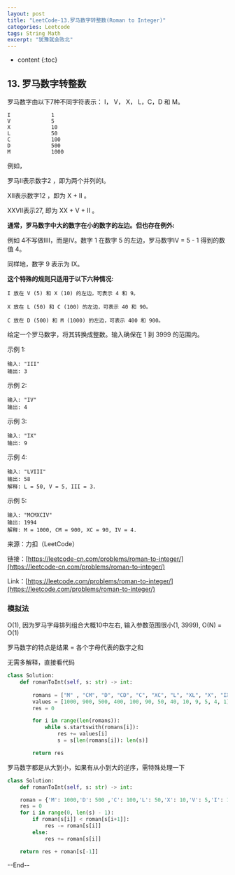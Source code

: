 ```yaml
---
layout: post
title: "LeetCode-13.罗马数字转整数(Roman to Integer)"
categories: Leetcode
tags: String Math
excerpt: "犹豫就会败北"
---
```


* content
{:toc}

## 13. 罗马数字转整数

罗马数字由以下7种不同字符表示： I， V， X， L，C，D 和 M。

```
I             1
V             5
X             10
L             50
C             100
D             500
M             1000
```

例如， 

罗马II表示数字2 ，即为两个并列的I。

XII表示数字12 ，即为 X + II 。 

XXVII表示27, 即为 XX + V + II 。

**通常，罗马数字中大的数字在小的数字的左边。但也存在例外:**

例如 4不写做IIII，而是IV。数字 1 在数字 5 的左边，罗马数字IV = 5 - 1 得到的数值 4。

同样地，数字 9 表示为 IX。

**这个特殊的规则只适用于以下六种情况:**

```
I 放在 V (5) 和 X (10) 的左边，可表示 4 和 9。

X 放在 L (50) 和 C (100) 的左边，可表示 40 和 90。 

C 放在 D (500) 和 M (1000) 的左边，可表示 400 和 900。
```

给定一个罗马数字，将其转换成整数。输入确保在 1 到 3999 的范围内。

示例 1:

```
输入: "III"
输出: 3
```

示例 2:

```
输入: "IV"
输出: 4
```

示例 3:

```
输入: "IX"
输出: 9
```

示例 4:

```
输入: "LVIII"
输出: 58
解释: L = 50, V = 5, III = 3.
```

示例 5:

```
输入: "MCMXCIV"
输出: 1994
解释: M = 1000, CM = 900, XC = 90, IV = 4.
```

来源：力扣（LeetCode）

链接：[https://leetcode-cn.com/problems/roman-to-integer/](https://leetcode-cn.com/problems/roman-to-integer/)

Link：[https://leetcode.com/problems/roman-to-integer/](https://leetcode.com/problems/roman-to-integer/)

### 模拟法
O(1), 因为罗马字母排列组合大概10中左右, 输入参数范围很小(1, 3999), O(N) = O(1)

罗马数字的特点是结果 = 各个字母代表的数字之和

无需多解释，直接看代码

```python
class Solution:
    def romanToInt(self, s: str) -> int:
        
        romans = ["M" , "CM", "D", "CD", "C", "XC", "L", "XL", "X", "IX", "V", "IV", "I"]
        values = [1000, 900, 500, 400, 100, 90, 50, 40, 10, 9, 5, 4, 1]
        res = 0

        for i in range(len(romans)):
            while s.startswith(romans[i]):
                res += values[i]
                s = s[len(romans[i]): len(s)]

        return res
```

罗马数字都是从大到小，如果有从小到大的逆序，需特殊处理一下

```python
class Solution:
    def romanToInt(self, s: str) -> int:

    roman = {'M': 1000,'D': 500 ,'C': 100,'L': 50,'X': 10,'V': 5,'I': 1}
    res = 0
    for i in range(0, len(s) - 1):
        if roman[s[i]] < roman[s[i+1]]:
            res -= roman[s[i]]
        else:
            res += roman[s[i]]

    return res + roman[s[-1]]
```

--End--


